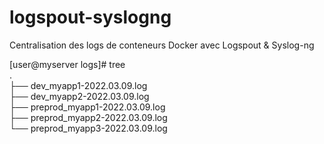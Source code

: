# logspout-syslogng
Centralisation des logs de conteneurs Docker avec Logspout &amp; Syslog-ng


[user@myserver logs]# tree   
.   
├── dev_myapp1-2022.03.09.log   
├── dev_myapp2-2022.03.09.log   
├── preprod_myapp1-2022.03.09.log   
├── preprod_myapp2-2022.03.09.log   
└── preprod_myapp3-2022.03.09.log
